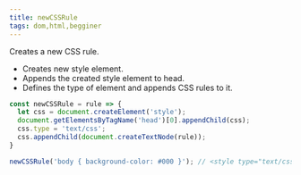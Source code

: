 ```yaml
---
title: newCSSRule
tags: dom,html,begginer
---
```


Creates a new CSS rule.

- Creates new style element.
- Appends the created style element to head.
- Defines the type of element and appends CSS rules to it.

```js
const newCSSRule = rule => {
  let css = document.createElement('style');
  document.getElementsByTagName('head')[0].appendChild(css);
  css.type = 'text/css';
  css.appendChild(document.createTextNode(rule));
}
```

```js
newCSSRule('body { background-color: #000 }'); // <style type="text/css">body { background-color: #000 }</style>
```
